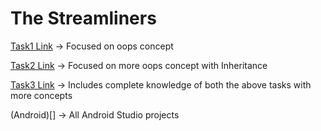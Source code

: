 # The Streamliners

[Task1 Link](https://github.com/MohitSinghFlutter/The_Streamliners/tree/master/src/Task1) -> Focused on oops concept

[Task2 Link](https://github.com/MohitSinghFlutter/The_Streamliners/tree/master/src/Task2) -> Focused on more oops concept with Inheritance

[Task3 Link](https://github.com/MohitSinghFlutter/The_Streamliners/tree/master/src/Task3) -> Includes complete knowledge of both the above tasks with more concepts

(Android)[] -> All Android Studio projects
